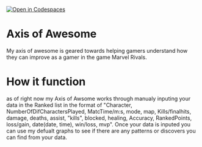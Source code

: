 [![Open in Codespaces](https://classroom.github.com/assets/launch-codespace-2972f46106e565e64193e422d61a12cf1da4916b45550586e14ef0a7c637dd04.svg)](https://classroom.github.com/open-in-codespaces?assignment_repo_id=18855365)
# Axis of Awesome
My axis of awesome is geared towards helping gamers understand how they can improve as a gamer in the game Marvel Rivals. 

# How it function 
as of right now my Axis of Awsome works through manualy inputing your data in the Ranked list in the format of "Character, NumberOfDifCharactersPlayed, MatcTime/m:s, mode, map, Kills/finalhits, damage, deaths, assist, "kills", blocked, healing, Accuracy, RankedPoints, loss/gain, date(date, time), win/loss, mvp". Once your data is inputed you can use my defualt graphs to see if there are any patterns or discovers you can find from your data. 